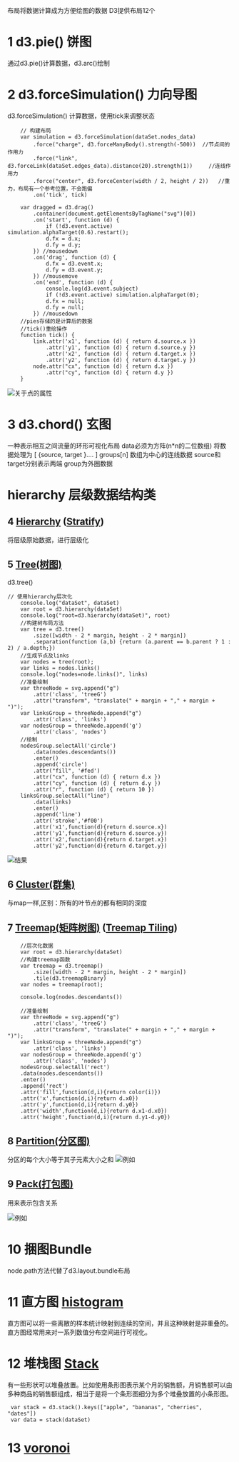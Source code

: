 布局将数据计算成为方便绘图的数据
D3提供布局12个
# 1 d3.pie() 饼图
通过d3.pie()计算数据，d3.arc()绘制
# 2 d3.forceSimulation() 力向导图
d3.forceSimulation() 计算数据，使用tick来调整状态
```
    // 构建布局
    var simulation = d3.forceSimulation(dataSet.nodes_data)
        .force("charge", d3.forceManyBody().strength(-500))	 //节点间的作用力
        .force("link", d3.forceLink(dataSet.edges_data).distance(20).strength(1))	  //连线作用力
        .force("center", d3.forceCenter(width / 2, height / 2))	  //重力，布局有一个参考位置，不会跑偏
        .on('tick', tick)

    var dragged = d3.drag()
        .container(document.getElementsByTagName("svg")[0])
        .on('start', function (d) {
            if (!d3.event.active) simulation.alphaTarget(0.6).restart();
            d.fx = d.x;
            d.fy = d.y;
        }) //mousedown
        .on('drag', function (d) {
            d.fx = d3.event.x;
            d.fy = d3.event.y;
        }) //mousemove
        .on('end', function (d) {
            console.log(d3.event.subject)
            if (!d3.event.active) simulation.alphaTarget(0);
            d.fx = null;
            d.fy = null;
        }) //mousedown
    //pies存储的是计算后的数据
    //tick()重绘操作
    function tick() {
        link.attr('x1', function (d) { return d.source.x })
            .attr('y1', function (d) { return d.source.y })
            .attr('x2', function (d) { return d.target.x })
            .attr('y2', function (d) { return d.target.y })
        node.attr("cx", function (d) { return d.x })
            .attr("cy", function (d) { return d.y })
    }
```

![关于点的属性](http://upload-images.jianshu.io/upload_images/3967890-345ef854f2efb81e.png?imageMogr2/auto-orient/strip%7CimageView2/2/w/1240)

# 3 d3.chord() 玄图 
一种表示相互之间流量的环形可视化布局
data必须为方阵(n*n的二位数组)
将数据处理为
[
{source,
target
}....
]
groups[n]
数组为中心的连线数据
source和target分别表示两端
group为外圈数据
# hierarchy 层级数据结构类
## 4 [Hierarchy](https://github.com/xswei/d3js_doc/tree/master/API/d3-hierarchy-master#hierarchy) ([Stratify](https://github.com/xswei/d3js_doc/tree/master/API/d3-hierarchy-master#stratify))
将层级原始数据，进行层级化

## 5 [Tree(树图)](https://github.com/xswei/d3js_doc/tree/master/API/d3-hierarchy-master#tree)
d3.tree()
```
// 使用hierarchy层次化
    console.log("dataSet", dataSet)
    var root = d3.hierarchy(dataSet)
    console.log("root=d3.hierarchy(dataSet)", root)
    //构建树布局方法
    var tree = d3.tree()
        .size([width - 2 * margin, height - 2 * margin])
        .separation(function (a,b) {return (a.parent == b.parent ? 1 : 2) / a.depth;})
    //生成节点及links
    var nodes = tree(root);
    var links = nodes.links()
    console.log("nodes=node.links()", links)
    //准备绘制
    var threeNode = svg.append("g")
        .attr('class', 'treeG')
        .attr("transform", "translate(" + margin + "," + margin + ")");
    var linksGroup = threeNode.append("g")
        .attr('class', 'links')
    var nodesGroup = threeNode.append('g')
        .attr('class', 'nodes')
    //绘制
    nodesGroup.selectAll('circle')
        .data(nodes.descendants())
        .enter()
        .append('circle')
        .attr("fill", '#fed')
        .attr("cx", function (d) { return d.x })
        .attr("cy", function (d) { return d.y })
        .attr("r", function (d) { return 10 })
    linksGroup.selectAll("line")
        .data(links)
        .enter()
        .append('line')
        .attr('stroke','#f00')
        .attr('x1',function(d){return d.source.x})
        .attr('y1',function(d){return d.source.y})
        .attr('x2',function(d){return d.target.x})
        .attr('y2',function(d){return d.target.y})
```

![结果](http://upload-images.jianshu.io/upload_images/3967890-e2b64179e599c142.png?imageMogr2/auto-orient/strip%7CimageView2/2/w/1240)
## 6 [Cluster(群集)](https://github.com/xswei/d3js_doc/tree/master/API/d3-hierarchy-master#cluster)
与map一样,区别：所有的叶节点的都有相同的深度
## 7 [Treemap(矩阵树图)](https://github.com/xswei/d3js_doc/tree/master/API/d3-hierarchy-master#treemap) ([Treemap Tiling](https://github.com/xswei/d3js_doc/tree/master/API/d3-hierarchy-master#treemap-tiling))
```
    //层次化数据
    var root = d3.hierarchy(dataSet)
    //构建treemap函数
    var treemap = d3.treemap()
        .size([width - 2 * margin, height - 2 * margin])
        .tile(d3.treemapBinary)
    var nodes = treemap(root);
    
    console.log(nodes.descendants())

    //准备绘制
    var threeNode = svg.append("g")
        .attr('class', 'treeG')
        .attr("transform", "translate(" + margin + "," + margin + ")");
    var linksGroup = threeNode.append("g")
        .attr('class', 'links')
    var nodesGroup = threeNode.append('g')
        .attr('class', 'nodes')
    nodesGroup.selectAll('rect')
    .data(nodes.descendants())
    .enter()
    .append('rect')
    .attr('fill',function(d,i){return color(i)})
    .attr('x',function(d,i){return d.x0})
    .attr('y',function(d,i){return d.y0})
    .attr('width',function(d,i){return d.x1-d.x0})
    .attr('height',function(d,i){return d.y1-d.y0})
```

## 8 [Partition(分区图)](https://github.com/xswei/d3js_doc/tree/master/API/d3-hierarchy-master#partition)
分区的每个大小等于其子元素大小之和
![例如](http://upload-images.jianshu.io/upload_images/3967890-ac87f89a8bfc2bf4.png?imageMogr2/auto-orient/strip%7CimageView2/2/w/1240)
## 9 [Pack(打包图)](https://github.com/xswei/d3js_doc/tree/master/API/d3-hierarchy-master#pack)
用来表示包含关系

![例如](http://upload-images.jianshu.io/upload_images/3967890-ecc61f9ec1d81262.png?imageMogr2/auto-orient/strip%7CimageView2/2/w/1240)


# 10 捆图Bundle 
node.path方法代替了d3.layout.bundle布局
# 11 直方图 [histogram](https://github.com/xswei/d3js_doc/tree/master/API/d3-array-master#histograms)
直方图可以将一些离散的样本统计映射到连续的空间，并且这种映射是非重叠的。直方图经常用来对一系列数值分布空间进行可视化。

# 12 堆栈图 [Stack](https://github.com/xswei/d3js_doc/tree/master/API/d3-shape-master#stacks)
有一些形状可以堆叠放置。比如使用条形图表示某个月的销售额，月销售额可以由多种商品的销售额组成，相当于是将一个条形图细分为多个堆叠放置的小条形图。
```
 var stack = d3.stack().keys(["apple", "bananas", "cherries", "dates"])
 var data = stack(dataSet)
```
# 13 [voronoi](https://github.com/xswei/d3js_doc/tree/master/API/d3-voronoi-master#d3-voronoi)
